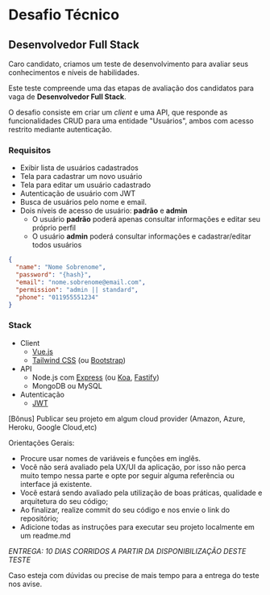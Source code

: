 # Desafio Técnico

## Desenvolvedor Full Stack

Caro candidato, criamos um teste de desenvolvimento para avaliar seus conhecimentos e níveis de habilidades.

Este teste compreende uma das etapas de avaliação dos candidatos para vaga de **Desenvolvedor Full Stack**.

O desafio consiste em criar um *client* e uma API, que responde as funcionalidades CRUD para uma entidade "Usuários", ambos com acesso restrito mediante autenticação.

### Requisitos

- Exibir lista de usuários cadastrados
- Tela para cadastrar um novo usuário
- Tela para editar um usuário cadastrado
- Autenticação de usuário com JWT
- Busca de usuários pelo nome e email.
- Dois níveis de acesso de usuário: **padrão** e **admin**
	- O usuário **padrão** poderá apenas consultar informações e editar seu próprio perfil
	- O usuário **admin** poderá consultar informações e cadastrar/editar todos usuários

```json
{
  "name": "Nome Sobrenome",
  "password": "{hash}",
  "email": "nome.sobrenome@email.com",
  "permission": "admin || standard",
  "phone": "011955551234" 
}
```

### Stack

- Client 
	- [Vue.js](https://vuejs.org/)
	- [Tailwind CSS](https://tailwindcss.com/) (ou [Bootstrap](https://getbootstrap.com/))
- API	
	- Node.js com [Express](https://expressjs.com/pt-br/) (ou [Koa](https://koajs.com/), [Fastify](https://www.fastify.io/))
	- MongoDB ou MySQL
- Autenticação 
	- [JWT](http://jwt.io/)


[Bônus] Publicar seu projeto em algum cloud provider (Amazon, Azure, Heroku, Google Cloud,etc)

Orientações Gerais:
- Procure usar nomes de variáveis e funções em inglês.
- Você não será avaliado pela UX/UI da aplicação, por isso não perca muito tempo nessa parte e opte por seguir alguma referência ou interface já existente. 
- Você estará sendo avaliado pela utilização de boas práticas, qualidade e arquitetura do seu código;
- Ao finalizar, realize commit do seu código e nos envie o link do repositório;
- Adicione todas as instruções para executar seu projeto localmente em um readme.md


*ENTREGA: 10 DIAS CORRIDOS A PARTIR DA DISPONIBILIZAÇÃO DESTE TESTE*

Caso esteja com dúvidas ou precise de mais tempo para a entrega do teste nos avise.
